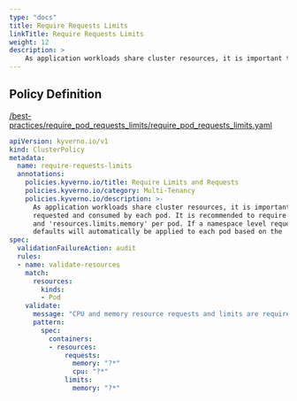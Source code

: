 ```yaml
---
type: "docs"
title: Require Requests Limits
linkTitle: Require Requests Limits
weight: 12
description: >
    As application workloads share cluster resources, it is important to limit resources  requested and consumed by each pod. It is recommended to require 'resources.requests'  and 'resources.limits.memory' per pod. If a namespace level request or limit is specified,  defaults will automatically be applied to each pod based on the 'LimitRange' configuration.
---
```


## Policy Definition
<a href="https://github.com/kyverno/policies/raw/main//best-practices/require_pod_requests_limits/require_pod_requests_limits.yaml" target="-blank">/best-practices/require_pod_requests_limits/require_pod_requests_limits.yaml</a>

```yaml
apiVersion: kyverno.io/v1
kind: ClusterPolicy
metadata:
  name: require-requests-limits
  annotations:
    policies.kyverno.io/title: Require Limits and Requests 
    policies.kyverno.io/category: Multi-Tenancy
    policies.kyverno.io/description: >-
      As application workloads share cluster resources, it is important to limit resources 
      requested and consumed by each pod. It is recommended to require 'resources.requests' 
      and 'resources.limits.memory' per pod. If a namespace level request or limit is specified, 
      defaults will automatically be applied to each pod based on the 'LimitRange' configuration.
spec:
  validationFailureAction: audit
  rules:
  - name: validate-resources
    match:
      resources:
        kinds:
        - Pod
    validate:
      message: "CPU and memory resource requests and limits are required."
      pattern:
        spec:
          containers:
          - resources:
              requests:
                memory: "?*"
                cpu: "?*"
              limits:
                memory: "?*"
```
